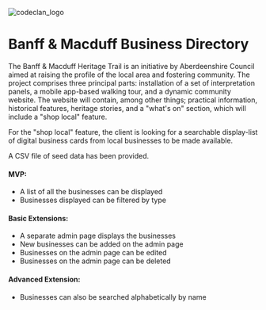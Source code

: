 ![codeclan_logo](https://user-images.githubusercontent.com/11422619/54070681-ca4c5200-425a-11e9-8cf8-cd6a191bc3cd.png)

# Banff & Macduff Business Directory

The Banff & Macduff Heritage Trail is an initiative by Aberdeenshire Council aimed at raising the profile of the local area and fostering community.
The project comprises three principal parts: installation of a set of interpretation panels, a mobile app-based walking tour, and a dynamic community website.
The website will contain, among other things; practical information, historical features, heritage stories, and a "what's on" section, which will include a "shop local" feature.

For the "shop local" feature, the client is looking for a searchable display-list of digital business cards from local businesses to be made available.

A CSV file of seed data has been provided.

#### MVP:

* A list of all the businesses can be displayed
* Businesses displayed can be filtered by type

#### Basic Extensions:

* A separate admin page displays the businesses
* New businesses can be added on the admin page
* Businesses on the admin page can be edited
* Businesses on the admin page can be deleted

#### Advanced Extension:

* Businesses can also be searched alphabetically by name
